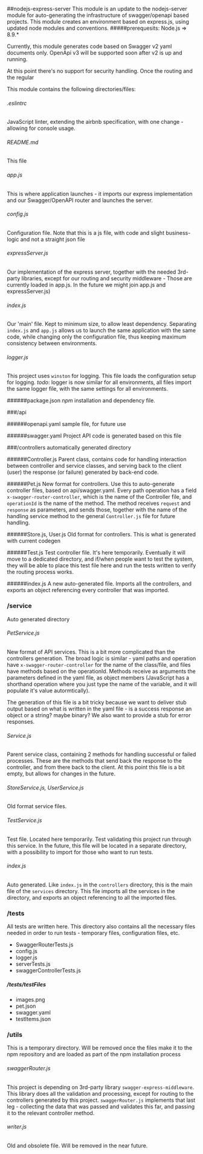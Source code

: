 ##nodejs-express-server
This module is an update to the nodejs-server module for auto-generating the infrastructure of swagger/openapi based projects. This module creates an environment based on express.js, using updated node modules and conventions. 
#####prerequesits:
Node.js => 8.9.*

Currently, this module generates code based on Swagger v2 yaml documents only. OpenApi v3 will be supported soon after v2 is up and running.

At this point there's no support for security handling. Once the routing and the regular 

This module contains the following directories/files:

###### .eslintrc
JavaScript linter, extending the airbnb specification, with one change - allowing for console usage.

###### README.md
 This file
	
###### app.js
This is where application launches - it imports our express implementation and our Swagger/OpenAPI router and launches the server.

###### config.js
Configuration file. Note that this is a js file, with code and slight business-logic and not a straight json file

###### expressServer.js
Our implementation of the express server, together with the needed 3rd-party libraries, except for our routing and security middleware - Those are currently loaded in app.js. In the future we might join app.js and expressServer.js)

###### index.js
Our 'main' file. Kept to minimum size, to allow least dependency. Separating `index.js` and `app.js` allows us to launch the same application with the same code, while changing only the configuration file, thus keeping maximum consistency between environments.

###### logger.js
This project uses `winston` for logging. This file loads the configuration setup for logging. _todo_: logger is now similar for all environments, all files import the same logger file, with the same settings for all environments.  

######package.json
_npm_ installation and dependency file.



###/api

######openapi.yaml
sample file, for future use
 
######swagger.yaml
Project API code is generated based on this file

###/controllers
automatically generated directory

######Controller.js
Parent class, contains code for handling interaction between controller and service classes, and serving back to the client (user) the response (or failure) generated by back-end code.

######Pet.js
New format for controllers. Use this to auto-generate controller files, based on api/swagger.yaml. Every path operation has a field `x-swagger-router-controller`, which is the name of the Controller file, and `operationId` is the name of the method. The method receives `request` and `response` as parameters, and sends those, together with the name of the handling service method to the general `Controller.js` file for future handling. 

######Store.js, User.js
Old format for controllers. This is what is generated with current codegen

######Test.js
Test controller file. It's here temporarily. Eventually it will move to a dedicated directory, and if/when people want to test the system, they will be able to place this test file here and run the tests written to verify the routing process works.

######index.js
A new auto-generated file. Imports all the controllers, and exports an object referencing every controller that was imported.


### /service
Auto generated directory

###### PetService.js
New format of API services. This is a bit more complicated than the controllers generation. The broad logic is similar - yaml paths and operation have `x-swagger-router-controller` for the name of the class/file, and files have methods based on the operationId. Methods receive as arguments the parameters defined in the yaml file, as object members (JavaScript has a shorthand operation where you just type the name of the variable, and it will populate it's value autormtically).

The generation of this file is a bit tricky because we want to deliver stub output based on what is written in the yaml file - is a success response an object or a string? maybe binary? We also want to provide a stub for error responses.

###### Service.js
Parent service class, containing 2 methods for handling successful or failed processes. These are the methods that send back the response to the controller, and from there back to the client. At this point this file is a bit empty, but allows for changes in the future.

###### StoreService.js, UserService.js
Old format service files.

###### TestService.js
Test file. Located here temporarily. Test validating this project run through this service. In the future, this file will be located in a separate directory, with a possibility to import for those who want to run tests. 

###### index.js
Auto generated. Like `index.js` in the `controllers` directory, this is the main file of the `services` directory. This file imports all the services in the directory, and exports an object referencing to all the imported files.

### /tests
All tests are written here. This directory also contains all the necessary files needed in order to run tests - temporary files, configuration files, etc.

- SwaggerRouterTests.js
- config.js
- logger.js
- serverTests.js
- swaggerControllerTests.js
##### /tests/testFiles
- images.png
- pet.json
- swagger.yaml
- testItems.json

### /utils
This is a temporary directory. Will be removed once the files make it to the npm repository and are loaded as part of the npm installation process
###### swaggerRouter.js
This project is depending on 3rd-party library `swagger-express-middleware`. This library does all the validation and processing, except for routing to the controllers generated by this project. `swaggerRouter.js` implements that last leg - collecting the data that was passed and validates this far, and passing it to the relevant controller method.

###### writer.js
Old and obsolete file. Will be removed in the near future.

